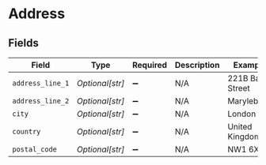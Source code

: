 # Address


## Fields

| Field              | Type               | Required           | Description        | Example            |
| ------------------ | ------------------ | ------------------ | ------------------ | ------------------ |
| `address_line_1`   | *Optional[str]*    | :heavy_minus_sign: | N/A                | 221B Baker Street  |
| `address_line_2`   | *Optional[str]*    | :heavy_minus_sign: | N/A                | Marylebone         |
| `city`             | *Optional[str]*    | :heavy_minus_sign: | N/A                | London             |
| `country`          | *Optional[str]*    | :heavy_minus_sign: | N/A                | United Kingdom     |
| `postal_code`      | *Optional[str]*    | :heavy_minus_sign: | N/A                | NW1 6XE            |